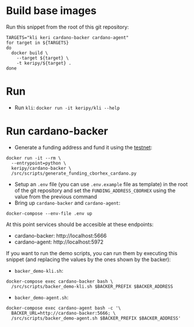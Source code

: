 # Build base images

Run this snippet from the root of this git repository:

```
TARGETS="kli keri cardano-backer cardano-agent"
for target in ${TARGETS}
do
  docker build \
    --target ${target} \
    -t keripy/${target} .
done
```

# Run 

* Run `kli`:
`docker run -it keripy/kli --help`

# Run cardano-backer

* Generate a funding address and fund it using the [testnet](https://docs.cardano.org/cardano-testnet/tools/faucet):
```
docker run -it --rm \
  --entrypoint=python \
  keripy/cardano-backer \
  /src/scripts/generate_funding_cborhex_cardano.py
```
* Setup an `.env` file (you can use `.env.example` file as template) in the root of the git repository and set the `FUNDING_ADDRESS_CBORHEX` using the value from the previous command
* Bring up `cardano-backer` and `cardano-agent`:
```
docker-compose --env-file .env up
```

At this point services should be accesible at these endpoints:

- cardano-backer: http://localhost:5666
- cardano-agent: http://localhost:5972

If you want to run the demo scripts, you can run them by executing this snippet (and replacing the values by the ones shown by the backer):
* `backer_demo-kli.sh`:
```
docker-compose exec cardano-backer bash \
  /src/scripts/backer_demo-kli.sh $BACKER_PREFIX $BACKER_ADDRESS
```
* `backer_demo-agent.sh`:
```
docker-compose exec cardano-agent bash -c '\
  BACKER_URL=http://cardano-backer:5666; \
  /src/scripts/backer_demo-agent.sh $BACKER_PREFIX $BACKER_ADDRESS'
```
